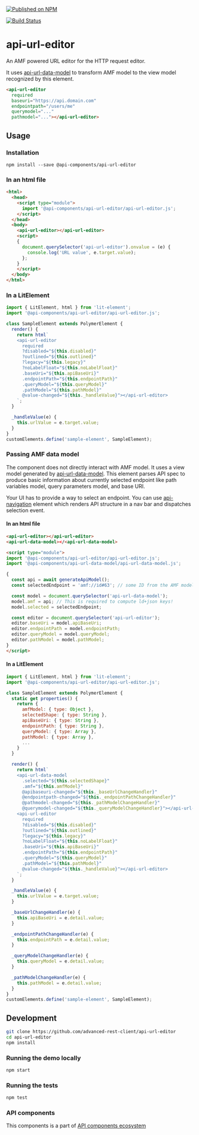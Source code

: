 [![Published on NPM](https://img.shields.io/npm/v/@api-components/api-url-editor.svg)](https://www.npmjs.com/package/@api-components/api-url-editor)

[![Build Status](https://travis-ci.org/advanced-rest-client/api-url-editor.svg?branch=stage)](https://travis-ci.org/advanced-rest-client/api-url-editor)

# api-url-editor

An AMF powered URL editor for the HTTP request editor.

It uses [api-url-data-model](https://github.com/advanced-rest-client/api-url-data-model) to transform AMF model to the view model recognized by this element.

```html
<api-url-editor
  required
  baseuri="https://api.domain.com"
  endpointpath="/users/me"
  querymodel="..."
  pathmodel="..."></api-url-editor>
```

## Usage

### Installation
```
npm install --save @api-components/api-url-editor
```

### In an html file

```html
<html>
  <head>
    <script type="module">
      import '@api-components/api-url-editor/api-url-editor.js';
    </script>
  </head>
  <body>
    <api-url-editor></api-url-editor>
    <script>
    {
      document.querySelector('api-url-editor').onvalue = (e) {
        console.log('URL value', e.target.value);
      };
    }
    </script>
  </body>
</html>
```

### In a LitElement

```js
import { LitElement, html } from 'lit-element';
import '@api-components/api-url-editor/api-url-editor.js';

class SampleElement extends PolymerElement {
  render() {
    return html`
    <api-url-editor
      required
      ?disabled="${this.disabled}"
      ?outlined="${this.outlined}"
      ?legacy="${this.legacy}"
      ?noLabelFloat="${this.noLabelFloat}"
      .baseUri="${this.apiBaseUri}"
      .endpointPath="${this.endpointPath}"
      .queryModel="${this.queryModel}"
      .pathModel="${this.pathModel}"
      @value-changed="${this._handleValue}"></api-url-editor>
    `;
  }

  _handleValue(e) {
    this.urlValue = e.target.value;
  }
}
customElements.define('sample-element', SampleElement);
```

### Passing AMF data model

The component does not directly interact with AMF model. It uses a view model generated by [api-url-data-model](https://github.com/advanced-rest-client/api-url-data-model). This element parses API spec to produce basic information about currently selected endpoint like path variables model, query parameters model, and base URI.

Your UI has to provide a way to select an endpoint. You can use [api-navigation](https://github.com/advanced-rest-client/api-navigation) element which renders API structure in a nav bar and dispatches selection event.

#### In an html file

```html
<api-url-editor></api-url-editor>
<api-url-data-model></<api-url-data-model>

<script type="module">
import '@api-components/api-url-editor/api-url-editor.js';
import '@api-components/api-url-data-model/api-url-data-model.js';

{
  const api = await generateApiModel();
  const selectedEndpoint = 'amf://id#63'; // some ID from the AMF model for endpoint / operation

  const model = document.querySelector('api-url-data-model');
  model.amf = api; // This is required to compute ld+json keys!
  model.selected = selectedEndpoint;

  const editor = document.querySelector('api-url-editor');
  editor.baseUri = model.apiBaseUri;
  editor.endpointPath = model.endpointPath;
  editor.queryModel = model.queryModel;
  editor.pathModel = model.pathModel;
}
</script>
```

#### In a LitElement

```js
import { LitElement, html } from 'lit-element';
import '@api-components/api-url-editor/api-url-editor.js';

class SampleElement extends PolymerElement {
  static get properties() {
    return {
      amfModel: { type: Object },
      selectedShape: { type: String },
      apiBaseUri: { type: String },
      endpointPath: { type: String },
      queryModel: { type: Array },
      pathModel: { type: Array },
      ...
    }
  }

  render() {
    return html`
    <api-url-data-model
      .selected="${this.selectedShape}"
      .amf="${this.amfModel}"
      @apibaseuri-changed="${this._baseUrlChangeHandler}"
      @endpointpath-changed="${this._endpointPathChangeHandler}"
      @pathmodel-changed="${this._pathModelChangeHandler}"
      @querymodel-changed="${this._queryModelChangeHandler}"></api-url-data-model>
    <api-url-editor
      required
      ?disabled="${this.disabled}"
      ?outlined="${this.outlined}"
      ?legacy="${this.legacy}"
      ?noLabelFloat="${this.noLabelFloat}"
      .baseUri="${this.apiBaseUri}"
      .endpointPath="${this.endpointPath}"
      .queryModel="${this.queryModel}"
      .pathModel="${this.pathModel}"
      @value-changed="${this._handleValue}"></api-url-editor>
    `;
  }

  _handleValue(e) {
    this.urlValue = e.target.value;
  }

  _baseUrlChangeHandler(e) {
    this.apiBaseUri = e.detail.value;
  }

  _endpointPathChangeHandler(e) {
    this.endpointPath = e.detail.value;
  }

  _queryModelChangeHandler(e) {
    this.queryModel = e.detail.value;
  }

  _pathModelChangeHandler(e) {
    this.pathModel = e.detail.value;
  }
}
customElements.define('sample-element', SampleElement);
```


## Development

```sh
git clone https://github.com/advanced-rest-client/api-url-editor
cd api-url-editor
npm install
```

### Running the demo locally

```sh
npm start
```

### Running the tests
```sh
npm test
```

### API components

This components is a part of [API components ecosystem](https://elements.advancedrestclient.com/)
